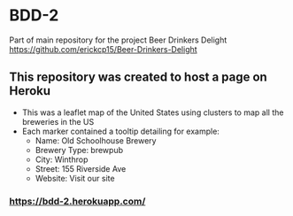 # BDD-2

Part of main repository for the project Beer Drinkers Delight
https://github.com/erickcp15/Beer-Drinkers-Delight

## This repository was created to host a page on Heroku

* This was a leaflet map of the United States using clusters to map all the breweries in the US
* Each marker contained a tooltip detailing for example:
  * Name: Old Schoolhouse Brewery
  * Brewery Type: brewpub
  * City: Winthrop
  * Street: 155 Riverside Ave
  * Website: Visit our site

### https://bdd-2.herokuapp.com/
